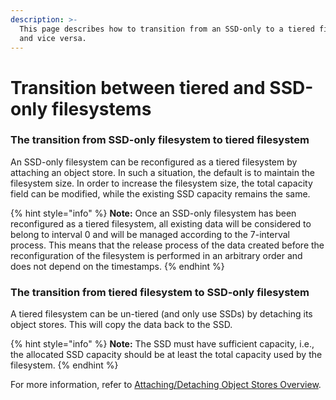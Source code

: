 ```yaml
---
description: >-
  This page describes how to transition from an SSD-only to a tiered filesystem,
  and vice versa.
---
```


# Transition between tiered and SSD-only filesystems

### The transition from SSD-only filesystem to tiered filesystem

An SSD-only filesystem can be reconfigured as a tiered filesystem by attaching an object store. In such a situation, the default is to maintain the filesystem size. In order to increase the filesystem size, the total capacity field can be modified, while the existing SSD capacity remains the same.

{% hint style="info" %}
**Note:** Once an SSD-only filesystem has been reconfigured as a tiered filesystem, all existing data will be considered to belong to interval 0 and will be managed according to the 7-interval process. This means that the release process of the data created before the reconfiguration of the filesystem is performed in an arbitrary order and does not depend on the timestamps.
{% endhint %}

### The transition from tiered filesystem to SSD-only filesystem

A tiered filesystem can be un-tiered (and only use SSDs) by detaching its object stores. This will copy the data back to the SSD.

{% hint style="info" %}
**Note:** The SSD must have sufficient capacity, i.e., the allocated SSD capacity should be at least the total capacity used by the filesystem.
{% endhint %}

For more information, refer to [Attaching/Detaching Object Stores Overview](../attaching-detaching-object-stores-to-from-filesystems/#overview).
